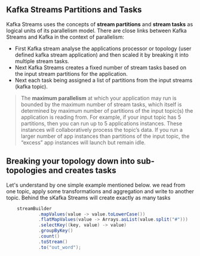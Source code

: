 ## Kafka Streams Partitions and Tasks
Kafka Streams uses the concepts of  **stream partitions**  and  **stream tasks**  as logical units of its parallelism model. There are close links between Kafka Streams and Kafka in the context of parallelism:

 - First Kafka stream analyse the applications processor or topology (user defined kafka stream application) and then scaled it by breaking it into multiple stream tasks.
 - Next Kafka Streams creates a fixed number of stream tasks based on the input stream partitions for the application.
 - Next each task being assigned a list of partitions from the input streams (kafka topic).
 

> The **maximum parallelism** at which your application may run is bounded by the maximum number of stream tasks, which itself is determined by maximum number of partitions of the input topic(s) the application is reading from. For example, if your input topic has 5 partitions, then you can run up to 5 applications instances. These instances will collaboratively process the topic’s data. If you run a larger number of app instances than partitions of the input topic, the “excess” app instances will launch but remain idle.

##  Breaking your topology down into sub-topologies and creates tasks
Let's understand by one simple example mentioned below. we read from one topic, apply some transformations and aggregation and write to another topic. Behind the sKafka Streams will create exactly as many tasks

```scala
    streamBuilder
            .mapValues(value -> value.toLowerCase())
            .flatMapValues(value -> Arrays.asList(value.split("#")))
            .selectKey((key, value) -> value)
            .groupByKey()
            .count()
            .toStream()
            .to("out_word");
```

<!--stackedit_data:
eyJoaXN0b3J5IjpbMjAzMjA4NDY4MSwxMzIyNjIxMzMwLDEzNj
A0MzQyNSwxMDE1ODEzNTM0LC0yMDg4NzQ2NjEyLDIwNTY3MDYx
MDUsMTk2NjgxMzU3OCwtNjA5MDc0MjU4LDc5Nzg4ODUxNSw5Mz
k0OTE1OTMsLTYyOTYwODIxNSwxNzEzNzE0MDQ0LDE2NzEwMDEz
NDIsMTMxOTkzMjUwNSwxMTk2MjgzMzE2LDE2Nzg1ODUxOTUsLT
UwMTAxMzI2MSwyMDM2NzcyNDQzLC05NTAwMjUwMTIsLTUwNDI3
MzQ3MF19
-->